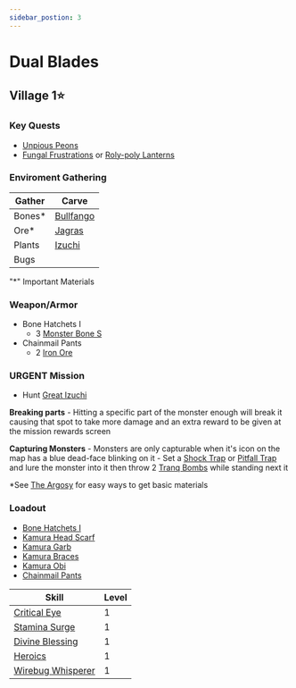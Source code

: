 ```yaml
---
sidebar_postion: 3
---
```


# Dual Blades

## Village 1⭐

### Key Quests
 - [Unpious Peons](https://monsterhunterrise.wiki.fextralife.com/Unpious+Peons)
 - [Fungal Frustrations](https://monsterhunterrise.wiki.fextralife.com/Fungal+Frustrations) or [Roly-poly Lanterns](https://monsterhunterrise.wiki.fextralife.com/Roly-poly+Lanterns)
 
### Enviroment Gathering

| Gather | Carve |
|----|----|
| Bones* | [Bullfango](https://monsterhunterrise.wiki.fextralife.com/Bullfango) |
| Ore* | [Jagras](https://monsterhunterrise.wiki.fextralife.com/Jagras) |
| Plants | [Izuchi](https://monsterhunterrise.wiki.fextralife.com/Izuchi) |
| Bugs |

"*" Important Materials

### Weapon/Armor
 - Bone Hatchets I
	 - 3 [Monster Bone S](https://monsterhunterrise.wiki.fextralife.com/Monster+Bone+S)
 - Chainmail Pants
	 - 2 [Iron Ore](https://monsterhunterrise.wiki.fextralife.com/Iron+Ore)

### URGENT Mission
 - Hunt [Great Izuchi](https://monsterhunterrise.wiki.fextralife.com/Great+Izuchi)

 **Breaking parts**
    - Hitting a specific part of the monster enough will break it causing that spot to take more damage and an extra reward to be given at the mission rewards screen

 **Capturing Monsters**
    - Monsters are only capturable when it's icon on the map has a blue dead-face blinking on it
    - Set a [Shock Trap](https://monsterhunterrise.wiki.fextralife.com/Shock+Trap) or [Pitfall Trap](https://monsterhunterrise.wiki.fextralife.com/Pitfall+Trap) and lure the monster into it then throw 2 [Tranq Bombs](https://monsterhunterrise.wiki.fextralife.com/Tranq+Bomb) while standing next it

 *See [The Argosy](https://monsterhunterrise.wiki.fextralife.com/The+Argosy) for easy ways to get basic materials

### Loadout
 - [Bone Hatchets I](https://monsterhunterrise.wiki.fextralife.com/Bone+Hatchets+I)
 - [Kamura Head Scarf](https://monsterhunterrise.wiki.fextralife.com/Kamura+Head+Scarf)
 - [Kamura Garb](https://monsterhunterrise.wiki.fextralife.com/Kamura+Garb)
 - [Kamura Braces](https://monsterhunterrise.wiki.fextralife.com/Kamura+Braces)
 - [Kamura Obi](https://monsterhunterrise.wiki.fextralife.com/Kamura+Obi)
 - [Chainmail Pants](https://monsterhunterrise.wiki.fextralife.com/Chainmail+Pants)

| Skill | Level |
|---|---|
| [Critical Eye](https://monsterhunterrise.wiki.fextralife.com/Critical+Eye) | 1 |
| [Stamina Surge](https://monsterhunterrise.wiki.fextralife.com/Stamina+Surge) | 1 |
| [Divine Blessing](https://monsterhunterrise.wiki.fextralife.com/Divine+Blessing) | 1 |
| [Heroics](https://monsterhunterrise.wiki.fextralife.com/Heroics) | 1 |
| [Wirebug Whisperer](https://monsterhunterrise.wiki.fextralife.com/Wirebug+Whisperer) | 1 |